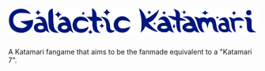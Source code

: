 # ![Galactic Katamari](readme_logo.png)

A Katamari fangame that aims to be the fanmade equivalent to a "Katamari 7".
